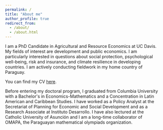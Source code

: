 ```yaml
---
permalink: /
title: "About me"
author_profile: true
redirect_from: 
  - /about/
  - /about.html
---
```


I am a PhD Candidate in Agricultural and Resource Economics at UC Davis. My fields of interest are development and public economics. I am particularly interested in questions about social protection,  psychological well-being, risk and insurance, and climate resilience in developing countries. I am actively conducting fieldwork in my home country of Paraguay. 

You can find my CV [here](https://www.dropbox.com/scl/fi/bhgfntbd7ywmhevn2y67f/Sugastti_CV_0624.pdf?rlkey=myhbgqwyeacrdjchhorimlm4g&st=o0jtjxlw&dl=0).

Before entering my doctoral program, I graduated from Columbia University with a Bachelor's in Economics-Mathematics and a Concentration in Latin American and Caribbean Studies. I have worked as a Policy Analyst at the Secretariat of Planning for Economic and Social Development and as a Research Associate at Instituto Desarrollo. I have also lectured at the Catholic University of Asunción and I am a long-time collaborator of OMAPA, the Paraguayan mathematical olympiads organization.
